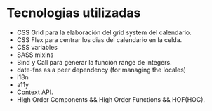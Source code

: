 # Tecnologias utilizadas

- CSS Grid para la elaboración del grid system del calendario.
- CSS Flex para centrar los dias del calendario en la celda.
- CSS variables
- SASS mixins
- Bind y Call para generar la función range de integers.
- date-fns as a peer dependency (for managing the locales)
- i18n
- a11y
- Context API.
- High Order Components && High Order Functions && HOF(HOC).
